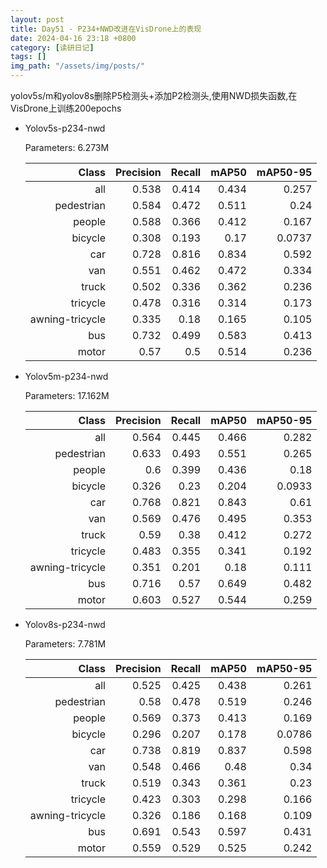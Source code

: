 ```yaml
---
layout: post
title: Day51 - P234+NWD改进在VisDrone上的表现
date: 2024-04-16 23:18 +0800
category: [读研日记]
tags: []
img_path: "/assets/img/posts/"
---
```


yolov5s/m和yolov8s删除P5检测头+添加P2检测头,使用NWD损失函数,在VisDrone上训练200epochs

- Yolov5s-p234-nwd

    Parameters: 6.273M

    |                Class| Precision|    Recall|     mAP50|  mAP50-95|
    |                 ---:|      ---:|      ---:|      ---:|      ---:|
    |                  all|     0.538|     0.414|     0.434|     0.257|
    |           pedestrian|     0.584|     0.472|     0.511|      0.24|
    |               people|     0.588|     0.366|     0.412|     0.167|
    |              bicycle|     0.308|     0.193|      0.17|    0.0737|
    |                  car|     0.728|     0.816|     0.834|     0.592|
    |                  van|     0.551|     0.462|     0.472|     0.334|
    |                truck|     0.502|     0.336|     0.362|     0.236|
    |             tricycle|     0.478|     0.316|     0.314|     0.173|
    |      awning-tricycle|     0.335|      0.18|     0.165|     0.105|
    |                  bus|     0.732|     0.499|     0.583|     0.413|
    |                motor|      0.57|       0.5|     0.514|     0.236|

- Yolov5m-p234-nwd

    Parameters: 17.162M

    |                Class| Precision|    Recall|     mAP50|  mAP50-95|
    |                 ---:|      ---:|      ---:|      ---:|      ---:|
    |                  all|     0.564|     0.445|     0.466|     0.282|
    |           pedestrian|     0.633|     0.493|     0.551|     0.265|
    |               people|       0.6|     0.399|     0.436|      0.18|
    |              bicycle|     0.326|      0.23|     0.204|    0.0933|
    |                  car|     0.768|     0.821|     0.843|      0.61|
    |                  van|     0.569|     0.476|     0.495|     0.353|
    |                truck|      0.59|      0.38|     0.412|     0.272|
    |             tricycle|     0.483|     0.355|     0.341|     0.192|
    |      awning-tricycle|     0.351|     0.201|      0.18|     0.111|
    |                  bus|     0.716|      0.57|     0.649|     0.482|
    |                motor|     0.603|     0.527|     0.544|     0.259|

- Yolov8s-p234-nwd

    Parameters: 7.781M

    |                Class| Precision|    Recall|     mAP50|  mAP50-95|
    |                 ---:|      ---:|      ---:|      ---:|      ---:|
    |                  all|     0.525|     0.425|     0.438|     0.261|
    |           pedestrian|      0.58|     0.478|     0.519|     0.246|
    |               people|     0.569|     0.373|     0.413|     0.169|
    |              bicycle|     0.296|     0.207|     0.178|    0.0786|
    |                  car|     0.738|     0.819|     0.837|     0.598|
    |                  van|     0.548|     0.466|      0.48|      0.34|
    |                truck|     0.519|     0.343|     0.361|      0.23|
    |             tricycle|     0.423|     0.303|     0.298|     0.166|
    |      awning-tricycle|     0.326|     0.186|     0.168|     0.109|
    |                  bus|     0.691|     0.543|     0.597|     0.431|
    |                motor|     0.559|     0.529|     0.525|     0.242|